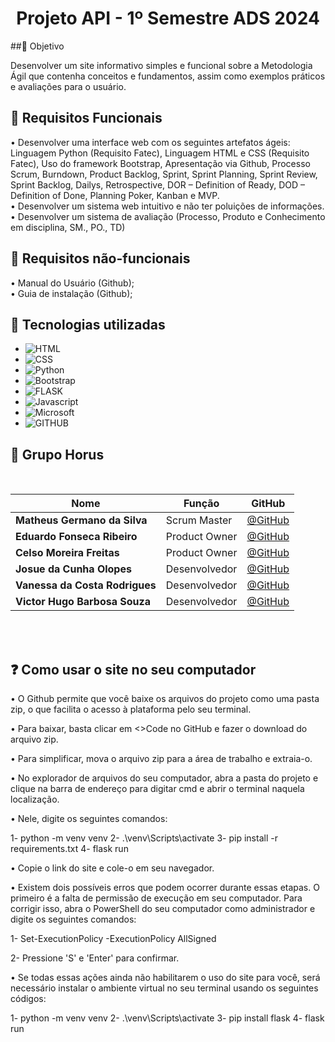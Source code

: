 <h1 align="center">Projeto API - 1º Semestre ADS 2024 </h1>

##🎯 Objetivo

Desenvolver um site informativo simples e funcional sobre a Metodologia Ágil que contenha conceitos e fundamentos, assim como exemplos práticos e avaliações para o usuário.

## 📍 Requisitos Funcionais
•	Desenvolver uma interface web com os seguintes artefatos ágeis: Linguagem Python (Requisito Fatec), Linguagem HTML e CSS (Requisito Fatec), Uso do framework Bootstrap, Apresentação via Github, Processo Scrum, Burndown, Product Backlog,  Sprint, Sprint Planning,  Sprint Review, Sprint Backlog, Dailys, Retrospective, DOR – Definition of Ready, DOD – Definition of Done, Planning Poker, Kanban e  MVP.
<br>
•	Desenvolver um sistema web intuitivo e não ter poluições de informações.
<br>
•	Desenvolver um sistema de avaliação (Processo, Produto e Conhecimento em disciplina, SM., PO., TD)


## 📍 Requisitos não-funcionais

•	Manual do Usuário (Github);
<br>
•	Guia de instalação (Github);

## 🔧 Tecnologias utilizadas

- ![HTML](https://img.shields.io/badge/HTML5-E34F26?style=for-the-badge&logo=html5&logoColor=white)
- ![CSS](https://img.shields.io/badge/CSS-239120?&style=for-the-badge&logo=css3&logoColor=white)
- ![Python](https://img.shields.io/badge/Python-14354C?style=for-the-badge&logo=python&logoColor=white)
- ![Bootstrap](https://img.shields.io/badge/Bootstrap-563D7C?style=for-the-badge&logo=bootstrap&logoColor=white) 
- ![FLASK](https://img.shields.io/badge/Flask-000000?style=for-the-badge&logo=flask&logoColor=white) 
- ![Javascript](https://img.shields.io/badge/JavaScript-F7DF1E?style=for-the-badge&logo=javascript&logoColor=black)
- ![Microsoft](https://img.shields.io/badge/Microsoft_Office-D83B01?style=for-the-badge&logo=microsoft-office&logoColor=white)
- ![GITHUB](https://img.shields.io/badge/GitHub-100000?style=for-the-badge&logo=github&logoColor=white)

## 👥 Grupo Horus

<br>

|Nome|Função|GitHub|
| -------- |-------- |-------- |
|**Matheus Germano da Silva**|Scrum Master|[@GitHub](https://github.com/m-germano)|
|**Eduardo Fonseca Ribeiro**|Product Owner|[@GitHub](https://github.com/haisper)|
|**Celso Moreira Freitas**|Product Owner|[@GitHub](https://github.com/yCels)|
|**Josue da Cunha Olopes**|Desenvolvedor|[@GitHub](https://github.com/jo-olopes)|
|**Vanessa da Costa Rodrigues**|Desenvolvedor|[@GitHub](https://github.com/Doryumi)|
|**Victor Hugo Barbosa Souza**|Desenvolvedor|[@GitHub](https://github.com/victor4486)|

<br><br>

## ❓ Como usar o site no seu computador

• O Github permite que você baixe os arquivos do projeto como uma pasta zip, o que facilita o acesso à plataforma pelo seu terminal.

• Para baixar, basta clicar em <>Code no GitHub e fazer o download do arquivo zip.

• Para simplificar, mova o arquivo zip para a área de trabalho e extraia-o.

• No explorador de arquivos do seu computador, abra a pasta do projeto e clique na barra de endereço para digitar cmd e abrir o terminal naquela localização.

• Nele, digite os seguintes comandos:

1- python -m venv venv 
2- .\venv\Scripts\activate 
3- pip install -r requirements.txt 
4- flask run


• Copie o link do site e cole-o em seu navegador.

• Existem dois possíveis erros que podem ocorrer durante essas etapas. O primeiro é a falta de permissão de execução em seu computador. Para corrigir isso, abra o PowerShell do seu computador como administrador e digite os seguintes comandos:

1- Set-ExecutionPolicy -ExecutionPolicy AllSigned

2- Pressione 'S' e 'Enter' para confirmar.

• Se todas essas ações ainda não habilitarem o uso do site para você, será necessário instalar o ambiente virtual no seu terminal usando os seguintes códigos:

1- python -m venv venv 
2- .\venv\Scripts\activate
3- pip install flask 
4- flask run 

